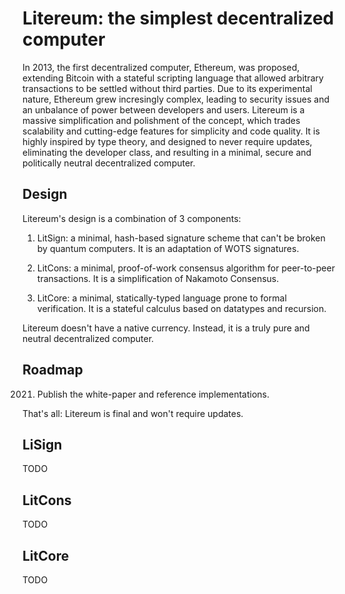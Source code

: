 Litereum: the simplest decentralized computer
=============================================

In 2013, the first decentralized computer, Ethereum, was proposed, extending
Bitcoin with a stateful scripting language that allowed arbitrary transactions
to be settled without third parties. Due to its experimental nature, Ethereum
grew incresingly complex, leading to security issues and an unbalance of power
between developers and users. Litereum is a massive simplification and
polishment of the concept, which trades scalability and cutting-edge features
for simplicity and code quality. It is highly inspired by type theory, and
designed to never require updates, eliminating the developer class, and
resulting in a minimal, secure and politically neutral decentralized computer.

Design
------

Litereum's design is a combination of 3 components:

1. LitSign: a minimal, hash-based signature scheme that can't be broken by quantum
   computers. It is an adaptation of WOTS signatures.

2. LitCons: a minimal, proof-of-work consensus algorithm for peer-to-peer
   transactions. It is a simplification of Nakamoto Consensus.

3. LitCore: a minimal, statically-typed language prone to formal
   verification. It is a stateful calculus based on datatypes and recursion.

Litereum doesn't have a native currency. Instead, it is a truly pure and neutral
decentralized computer.

Roadmap
-------

2021. Publish the white-paper and reference implementations.

That's all: Litereum is final and won't require updates.

LiSign
------

TODO

LitCons
-------

TODO

LitCore
-------

TODO
